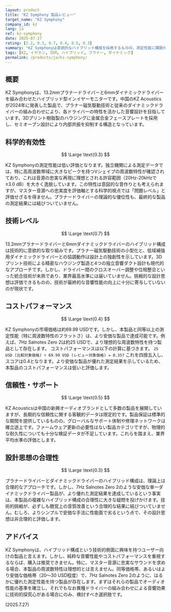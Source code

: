```yaml
---
layout: product
title: "KZ Symphony 製品レビュー"
target_name: "KZ Symphony"
company_id: kz
lang: ja
ref: kz-symphony
date: 2025-07-27
rating: [2.2, 0.3, 0.7, 0.4, 0.5, 0.3]
summary: "KZ Symphonyは意欲的なハイブリッド構成を採用するものの、測定性能に課題があり、より安価な単一ドライバー製品に劣後します。結果として、コストパフォーマンスと設計の合理性に大きな疑問符がつき、総合評価は低水準に留まります。"
tags: [KZ, イヤホン, IEM, ハイブリッド, プラナー, ダイナミック]
permalink: /products/ja/kz-symphony/
---
```


## 概要

KZ Symphonyは、13.2mmプラナードライバーと6mmダイナミックドライバーを組み合わせたハイブリッド型インイヤーモニターです。中国のKZ Acousticsが2024年に発表した製品で、プラナー磁気駆動技術と従来のダイナミックドライバーの組み合わせにより、各ドライバーの特性を活かした音響設計を目指しています。3Dプリント樹脂製のハウジングに金属合金フェースプレートを採用し、セミオープン設計により内部共振を抑制する構造となっています。

## 科学的有効性

$$ \Large \text{0.3} $$

KZ Symphonyの測定性能は低い評価となります。独立機関による測定データでは、特に高周波数帯域に大きなピークを持つVシェイプの周波数特性が確認されており、これは音源の忠実な再現に理想とされる許容範囲（20Hz-20kHzで±3.0 dB）を大きく逸脱しています。この特性は意図的な音作りとも考えられますが、マスター音源への忠実度を評価軸とする科学的視点では「問題レベル」と評価せざるを得ません。プラナードライバーの理論的な優位性も、最終的な製品の測定結果には結びついていません。

## 技術レベル

$$ \Large \text{0.7} $$

13.2mmプラナードライバーと6mmダイナミックドライバーのハイブリッド構成は技術的に意欲的な取り組みです。プラナー磁気駆動技術の小型化と、低域補強用ダイナミックドライバーとの協調動作は設計上の独創性を示しています。3Dプリント技術による精密なハウジング製造と4つの独立音響ダクト設計も現代的なアプローチです。しかし、ドライバー間のクロスオーバー調整や位相整合といった統合技術が未熟であり、業界最高水準には届いていません。挑戦的な設計思想は評価できるものの、技術が最終的な音響性能の向上に十分に寄与していないのが現状です。

## コストパフォーマンス

$$ \Large \text{0.4} $$

KZ Symphonyの市場価格は約69.99 USDです。しかし、本製品と同等以上の測定性能（特に周波数特性のフラットさ）は、より安価な製品で達成可能です。例えば、7Hz Salnotes Zero 2は約25 USDで、より理想的な周波数特性を持つ製品として存在します。
コストパフォーマンスは以下の計算に基づきます。
`25 USD (比較対象価格) ÷ 69.99 USD (レビュー対象価格) = 0.357`
これを四捨五入し、スコアは0.4となります。より安価な製品が優れた測定結果を示しているため、本製品のコストパフォーマンスは低いと評価します。

## 信頼性・サポート

$$ \Large \text{0.5} $$

KZ Acousticsは中国の新興オーディオブランドとして多数の製品を展開していますが、長期的な信頼性に関する客観的データは限定的です。製品保証は標準的な期間を提供しているものの、グローバルなサポート体制や修理ネットワークは確立途上です。ファームウェア更新の必要性はない製品カテゴリですが、物理的な耐久性についても十分な検証データが不足しています。これらを踏まえ、業界平均水準の評価とします。

## 設計思想の合理性

$$ \Large \text{0.3} $$

プラナードライバーとダイナミックドライバーのハイブリッド構成は、理論上は合理的なアプローチです。しかし、7Hz Salnotes Zero 2のような安価な単一ダイナミックドライバー製品が、より優れた測定結果を達成しているという事実は、本製品の複雑なハイブリッド構成の合理性に大きな疑問を投げかけます。技術的挑戦が、必ずしも聴覚上の音質改善という合理的な結果に結びついていません。むしろ、よりシンプルで安価な手法に性能面で劣るという点で、その設計思想は非合理的と評価します。

## アドバイス

KZ Symphonyは、ハイブリッド構成という技術的側面に興味を持つユーザー向けの製品と言えます。しかし、純粋な音響性能やコストパフォーマンスを重視するならば、購入は推奨できません。特に、マスター音源に忠実なサウンドを求める場合、本製品の周波数特性は理想的とは言えません。同等価格帯、あるいはより安価な価格帯（20〜30 USD程度）で、7Hz Salnotes Zero 2のように、はるかに優れた測定性能を持つ製品が存在します。まずはそれらの製品でオーディオ性能の基準を確立し、それでもなお異種ドライバーの組み合わせによる音響効果に技術的探究心がある場合にのみ、検討すべき選択肢です。

(2025.7.27)
